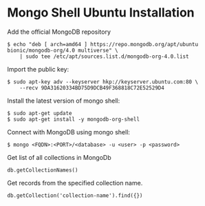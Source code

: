 # Mongo Shell Ubuntu Installation

Add the official MongoDB repository

    $ echo "deb [ arch=amd64 ] https://repo.mongodb.org/apt/ubuntu bionic/mongodb-org/4.0 multiverse" \
        | sudo tee /etc/apt/sources.list.d/mongodb-org-4.0.list

Import the public key:

    $ sudo apt-key adv --keyserver hkp://keyserver.ubuntu.com:80 \
        --recv 9DA31620334BD75D9DCB49F368818C72E52529D4
    
Install the latest version of mongo shell:

    $ sudo apt-get update
    $ sudo apt-get install -y mongodb-org-shell

Connect with MongoDB using mongo shell:

    $ mongo <FQDN>:<PORT>/<database> -u <user> -p <password>

Get list of all collections in MongoDb

    db.getCollectionNames()
    
Get records from the specified collection name.

    db.getCollection('collection-name').find({})
    
